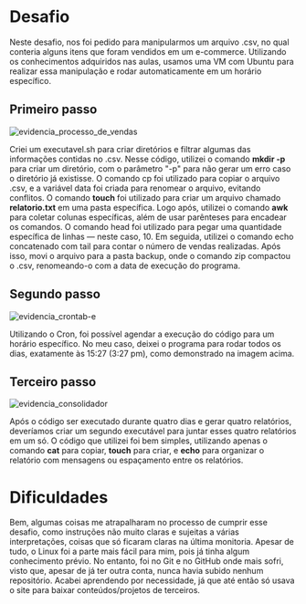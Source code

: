 # Desafio 
Neste desafio, nos foi pedido para manipularmos um arquivo .csv, no qual conteria alguns itens que foram vendidos em um e-commerce. Utilizando os conhecimentos adquiridos nas aulas, usamos uma VM com Ubuntu para realizar essa manipulação e rodar automaticamente em um horário específico.

## Primeiro passo
![evidencia_processo_de_vendas](https://github.com/user-attachments/assets/a8b4b164-f5b0-4b43-b60f-6766ce2cb961) 

Criei um executavel.sh para criar diretórios e filtrar algumas das informações contidas no .csv. Nesse código, utilizei o comando **mkdir -p** para criar um diretório, com o parâmetro "-p" para não gerar um erro caso o diretório já existisse. O comando cp foi utilizado para copiar o arquivo .csv, e a variável data foi criada para renomear o arquivo, evitando conflitos. O comando **touch** foi utilizado para criar um arquivo chamado **relatorio.txt** em uma pasta específica. Logo após, utilizei o comando **awk** para coletar colunas específicas, além de usar parênteses para encadear os comandos. O comando head foi utilizado para pegar uma quantidade específica de linhas — neste caso, 10. Em seguida, utilizei o comando echo concatenado com tail para contar o número de vendas realizadas. Após isso, movi o arquivo para a pasta backup, onde o comando zip compactou o .csv, renomeando-o com a data de execução do programa.

## Segundo passo 

![evidencia_crontab-e](https://github.com/user-attachments/assets/b674e55c-993e-48dd-9e3b-eb74dede9925)

Utilizando o Cron, foi possível agendar a execução do código para um horário específico. No meu caso, deixei o programa para rodar todos os dias, exatamente às 15:27 (3:27 pm), como demonstrado na imagem acima.

## Terceiro passo

![evidencia_consolidador](https://github.com/user-attachments/assets/a991786e-6517-460d-b2cf-ca030f4caa13)

Após o código ser executado durante quatro dias e gerar quatro relatórios, deveríamos criar um segundo executável para juntar esses quatro relatórios em um só. O código que utilizei foi bem simples, utilizando apenas o comando **cat** para copiar, **touch** para criar, e **echo** para organizar o relatório com mensagens ou espaçamento entre os relatórios.


# Dificuldades
Bem, algumas coisas me atrapalharam no processo de cumprir esse desafio, como instruções não muito claras e sujeitas a várias interpretações, coisas que só ficaram claras na última monitoria. Apesar de tudo, o Linux foi a parte mais fácil para mim, pois já tinha algum conhecimento prévio. No entanto, foi no Git e no GitHub onde mais sofri, visto que, apesar de já ter outra conta, nunca havia subido nenhum repositório. Acabei aprendendo por necessidade, já que até então só usava o site para baixar conteúdos/projetos de terceiros. 
